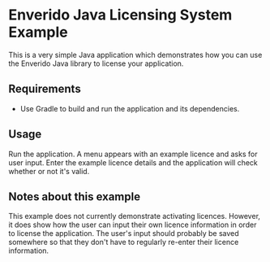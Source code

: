 # Enverido Java Licensing System Example
This is a very simple Java application which demonstrates how you can use the Enverido Java library to license your
application.

## Requirements
* Use Gradle to build and run the application and its dependencies.

## Usage
Run the application. A menu appears with an example licence and asks for user input. Enter the example licence details
and the application will check whether or not it's valid.

## Notes about this example
This example does not currently demonstrate activating licences. However, it does show how the user can input
their own licence information in order to license the application. The user's input should probably be saved
somewhere so that they don't have to regularly re-enter their licence information.
